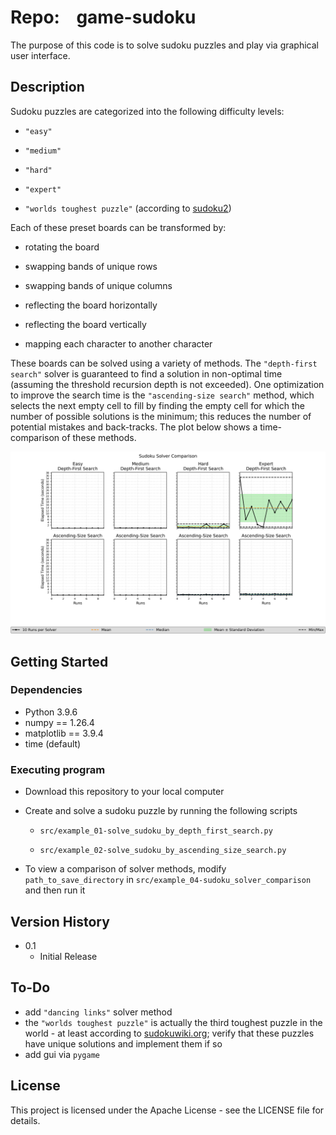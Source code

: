 # Repo:    game-sudoku

The purpose of this code is to solve sudoku puzzles and play via graphical user interface.

## Description

Sudoku puzzles are categorized into the following difficulty levels:

* `"easy"`

* `"medium"`

* `"hard"`

* `"expert"`

* `"worlds toughest puzzle"` (according to [sudoku2](https://sudoku2.com/play-the-hardest-sudoku-in-the-world/))

Each of these preset boards can be transformed by:

* rotating the board

* swapping bands of unique rows 

* swapping bands of unique columns

* reflecting the board horizontally

* reflecting the board vertically

* mapping each character to another character

These boards can be solved using a variety of methods. The `"depth-first search"` solver is guaranteed to find a solution in non-optimal time (assuming the threshold recursion depth is not exceeded). One optimization to improve the search time is the `"ascending-size search"` method, which selects the next empty cell to fill by finding the empty cell for which the number of possible solutions is the minimum; this reduces the number of potential mistakes and back-tracks. The plot below shows a time-comparison of these methods.

![example-solver_comparison](output/example_04-sudoku_solver_comparison/SudokuSolverComparison_Elapsed-Seconds_DepthFirstSearch_AscSizeSearch_E_M_H_XwData_wStats_.png)

## Getting Started

### Dependencies

* Python 3.9.6
* numpy == 1.26.4
* matplotlib == 3.9.4
* time (default)

### Executing program

* Download this repository to your local computer

* Create and solve a sudoku puzzle by running the following scripts
  
  * `src/example_01-solve_sudoku_by_depth_first_search.py`
  
  * `src/example_02-solve_sudoku_by_ascending_size_search.py`

* To view a comparison of solver methods, modify `path_to_save_directory` in `src/example_04-sudoku_solver_comparison` and then run it

## Version History

* 0.1
  * Initial Release

## To-Do
* add `"dancing links"` solver method
* the `"worlds toughest puzzle"` is actually the third toughest puzzle in the world - at least according to [sudokuwiki.org](https://www.sudokuwiki.org/Arto_Inkala_Sudoku); verify that these puzzles have unique solutions and implement them if so
* add gui via `pygame`

## License

This project is licensed under the Apache License - see the LICENSE file for details.
